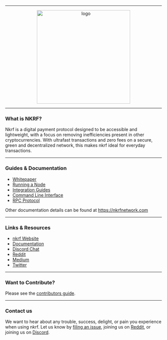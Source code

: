 <hr />

<div align="center">
    <img src="images/logo.png" alt="logo" width='300px' height='auto'/>
</div>
<hr />


### What is NKRF?

Nkrf is a digital payment protocol designed to be accessible and lightweight, with a focus on removing inefficiencies present in other cryptocurrencies. With ultrafast transactions and zero fees on a secure, green and decentralized network, this makes nkrf ideal for everyday transactions.

---

### Guides & Documentation

* [Whitepaper](https://nkrfnetwork.com)
* [Running a Node](https://nkrfnetwork.com)
* [Integration Guides](https://nkrfnetwork.com)
* [Command Line Interface](https://nkrfnetwork.com)
* [RPC Protocol](https://nkrfnetwork.com)

Other documentation details can be found at https://nkrfnetwork.com

---

### Links & Resources

* [nkrf Website](https://nkrfnetwork.com)
* [Documentation](https://nkrfnetwork.com)
* [Discord Chat](https://nkrfnetwork.com)
* [Reddit](https://reddit.com/r/nkrfnetwork)
* [Medium](https://medium.com/nkrfnetwork)
* [Twitter](https://twitter.com/nkrfnetwork)

---

### Want to Contribute?

Please see the [contributors guide](https://nkrfnetwork.com/).

---

### Contact us

We want to hear about any trouble, success, delight, or pain you experience when
using nkrf. Let us know by [filing an issue](https://github.com/nkrf/nkrf-node/issues), joining us on [Reddit](https://reddit.com/r/nkrfnetwork), or joining us on [Discord](https://nkrfnetwork.com).
